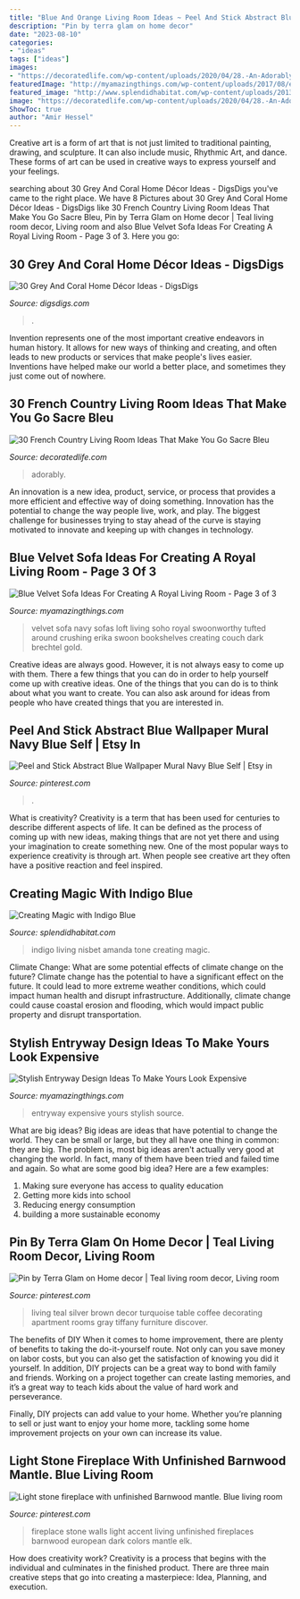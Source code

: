```yaml
---
title: "Blue And Orange Living Room Ideas ~ Peel And Stick Abstract Blue Wallpaper Mural Navy Blue Self"
description: "Pin by terra glam on home decor"
date: "2023-08-10"
categories:
- "ideas"
tags: ["ideas"]
images:
- "https://decoratedlife.com/wp-content/uploads/2020/04/28.-An-Adorably-Red-and-White-Living-Room.jpg"
featuredImage: "http://myamazingthings.com/wp-content/uploads/2017/08/entryway-ideas-4.png"
featured_image: "http://www.splendidhabitat.com/wp-content/uploads/2013/12/Indigo-LR-Amanda-Nisbet-Hampton-Showhouse.jpg"
image: "https://decoratedlife.com/wp-content/uploads/2020/04/28.-An-Adorably-Red-and-White-Living-Room.jpg"
ShowToc: true
author: "Amir Hessel"
---
```



Creative art is a form of art that is not just limited to traditional painting, drawing, and sculpture. It can also include music, Rhythmic Art, and dance. These forms of art can be used in creative ways to express yourself and your feelings.

	

		
searching about 30 Grey And Coral Home Décor Ideas - DigsDigs you've came to the right place. We have 8 Pictures about 30 Grey And Coral Home Décor Ideas - DigsDigs like 30 French Country Living Room Ideas That Make You Go Sacre Bleu, Pin by Terra Glam on Home decor | Teal living room decor, Living room and also Blue Velvet Sofa Ideas For Creating A Royal Living Room - Page 3 of 3. Here you go:
		
    
## 30 Grey And Coral Home Décor Ideas - DigsDigs

<img loading=lazy src="https://www.digsdigs.com/photos/grey-and-coral-home-decor-ideas-30.jpg" onerror="this.onerror=null;this.src='https://tse3.mm.bing.net/th?id=OIP.GI8-xT4laSB8MU6nmwZ7-QHaJ4&amp;pid=15.1';" alt="30 Grey And Coral Home Décor Ideas - DigsDigs">

_Source: digsdigs.com_

>. 

	

Invention represents one of the most important creative endeavors in human history. It allows for new ways of thinking and creating, and often leads to new products or services that make people's lives easier. Inventions have helped make our world a better place, and sometimes they just come out of nowhere.

    
## 30 French Country Living Room Ideas That Make You Go Sacre Bleu

<img loading=lazy src="https://decoratedlife.com/wp-content/uploads/2020/04/28.-An-Adorably-Red-and-White-Living-Room.jpg" onerror="this.onerror=null;this.src='https://tse3.mm.bing.net/th?id=OIP.b_ZLHDcgq5hbubPfhHllEQHaLH&amp;pid=15.1';" alt="30 French Country Living Room Ideas That Make You Go Sacre Bleu">

_Source: decoratedlife.com_

>adorably. 

	

An innovation is a new idea, product, service, or process that provides a more efficient and effective way of doing something. Innovation has the potential to change the way people live, work, and play. The biggest challenge for businesses trying to stay ahead of the curve is staying motivated to innovate and keeping up with changes in technology.

    
## Blue Velvet Sofa Ideas For Creating A Royal Living Room - Page 3 Of 3

<img loading=lazy src="http://myamazingthings.com/wp-content/uploads/2017/08/blue-velvet-sofa-11.jpg" onerror="this.onerror=null;this.src='https://tse2.mm.bing.net/th?id=OIP.71Cfm2qJmurgXcC9xQK-FwHaLH&amp;pid=15.1';" alt="Blue Velvet Sofa Ideas For Creating A Royal Living Room - Page 3 of 3">

_Source: myamazingthings.com_

>velvet sofa navy sofas loft living soho royal swoonworthy tufted around crushing erika swoon bookshelves creating couch dark brechtel gold. 

	

Creative ideas are always good. However, it is not always easy to come up with them. There a few things that you can do in order to help yourself come up with creative ideas. One of the things that you can do is to think about what you want to create. You can also ask around for ideas from people who have created things that you are interested in.

    
## Peel And Stick Abstract Blue Wallpaper Mural Navy Blue Self | Etsy In

<img loading=lazy src="https://i.pinimg.com/736x/7c/7d/32/7c7d327b117b972efb01e502654c37f2.jpg" onerror="this.onerror=null;this.src='https://tse3.mm.bing.net/th?id=OIP.NIZmw3eWiiQ6hNRNKxvMTwHaKQ&amp;pid=15.1';" alt="Peel and Stick Abstract Blue Wallpaper Mural Navy Blue Self | Etsy in">

_Source: pinterest.com_

>. 

	

What is creativity?
Creativity is a term that has been used for centuries to describe different aspects of life. It can be defined as the process of coming up with new ideas, making things that are not yet there and using your imagination to create something new. One of the most popular ways to experience creativity is through art. When people see creative art they often have a positive reaction and feel inspired.

    
## Creating Magic With Indigo Blue

<img loading=lazy src="http://www.splendidhabitat.com/wp-content/uploads/2013/12/Indigo-LR-Amanda-Nisbet-Hampton-Showhouse.jpg" onerror="this.onerror=null;this.src='https://tse2.mm.bing.net/th?id=OIP.NrdRkdyuKLWi3LZLuGzBPwAAAA&amp;pid=15.1';" alt="Creating Magic with Indigo Blue">

_Source: splendidhabitat.com_

>indigo living nisbet amanda tone creating magic. 

	

Climate Change: What are some potential effects of climate change on the future?
Climate change has the potential to have a significant effect on the future. It could lead to more extreme weather conditions, which could impact human health and disrupt infrastructure. Additionally, climate change could cause coastal erosion and flooding, which would impact public property and disrupt transportation.

    
## Stylish Entryway Design Ideas To Make Yours Look Expensive

<img loading=lazy src="http://myamazingthings.com/wp-content/uploads/2017/08/entryway-ideas-4.png" onerror="this.onerror=null;this.src='https://tse3.mm.bing.net/th?id=OIP.9mAPYq5ZExoAWqMFmKdn7wHaLG&amp;pid=15.1';" alt="Stylish Entryway Design Ideas To Make Yours Look Expensive">

_Source: myamazingthings.com_

>entryway expensive yours stylish source. 

	

What are big ideas?
Big ideas are ideas that have potential to change the world. They can be small or large, but they all have one thing in common: they are big. The problem is, most big ideas aren't actually very good at changing the world. In fact, many of them have been tried and failed time and again. So what are some good big idea? Here are a few examples: 
1. Making sure everyone has access to quality education 
2. Getting more kids into school 
3. Reducing energy consumption 
4. building a more sustainable economy 

    
## Pin By Terra Glam On Home Decor | Teal Living Room Decor, Living Room

<img loading=lazy src="https://i.pinimg.com/736x/a6/af/7d/a6af7d2bc63fcd8eb4ae5ae1eab0115a.jpg" onerror="this.onerror=null;this.src='https://tse3.mm.bing.net/th?id=OIP.jxLyGVLipSNL554ywlCYHQHaJ4&amp;pid=15.1';" alt="Pin by Terra Glam on Home decor | Teal living room decor, Living room">

_Source: pinterest.com_

>living teal silver brown decor turquoise table coffee decorating apartment rooms gray tiffany furniture discover. 

	

The benefits of DIY
When it comes to home improvement, there are plenty of benefits to taking the do-it-yourself route. Not only can you save money on labor costs, but you can also get the satisfaction of knowing you did it yourself.
In addition, DIY projects can be a great way to bond with family and friends. Working on a project together can create lasting memories, and it’s a great way to teach kids about the value of hard work and perseverance.

Finally, DIY projects can add value to your home. Whether you’re planning to sell or just want to enjoy your home more, tackling some home improvement projects on your own can increase its value.

    
## Light Stone Fireplace With Unfinished Barnwood Mantle. Blue Living Room

<img loading=lazy src="https://i.pinimg.com/736x/23/63/8a/23638a5bf86718cfdbce6fd509a75685.jpg" onerror="this.onerror=null;this.src='https://tse1.mm.bing.net/th?id=OIP.zt5rDrjQ_mjBe0aWm3CfAwHaJ3&amp;pid=15.1';" alt="Light stone fireplace with unfinished Barnwood mantle. Blue living room">

_Source: pinterest.com_

>fireplace stone walls light accent living unfinished fireplaces barnwood european dark colors mantle elk. 

	

How does creativity work?
Creativity is a process that begins with the individual and culminates in the finished product. There are three main creative steps that go into creating a masterpiece: Idea, Planning, and execution.

